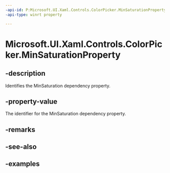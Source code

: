 ```yaml
---
-api-id: P:Microsoft.UI.Xaml.Controls.ColorPicker.MinSaturationProperty
-api-type: winrt property

---
```

<!-- Property syntax.
public DependencyProperty MinSaturationProperty { get; }
-->

# Microsoft.UI.Xaml.Controls.ColorPicker.MinSaturationProperty


## -description

Identifies the MinSaturation dependency property.


## -property-value

The identifier for the MinSaturation dependency property.


## -remarks


## -see-also


## -examples


